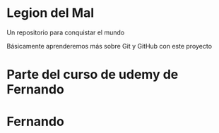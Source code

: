 # Legion del Mal
Un repositorio para conquistar el mundo

Básicamente aprenderemos más sobre Git y GitHub con este proyecto

# Parte del curso de udemy de Fernando

# Fernando
